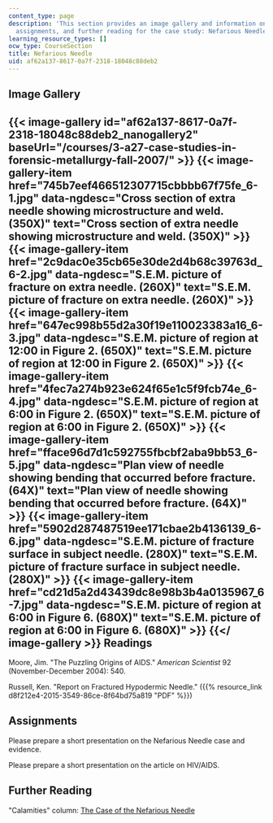 ```yaml
---
content_type: page
description: 'This section provides an image gallery and information on readings,
  assignments, and further reading for the case study: Nefarious Needle.'
learning_resource_types: []
ocw_type: CourseSection
title: Nefarious Needle
uid: af62a137-8617-0a7f-2318-18048c88deb2
---
```


Image Gallery
-------------
{{< image-gallery id="af62a137-8617-0a7f-2318-18048c88deb2_nanogallery2" baseUrl="/courses/3-a27-case-studies-in-forensic-metallurgy-fall-2007/" >}}
{{< image-gallery-item href="745b7eef466512307715cbbbb67f75fe_6-1.jpg" data-ngdesc="Cross section of extra needle showing microstructure and weld. (350X)" text="Cross section of extra needle showing microstructure and weld. (350X)" >}}
{{< image-gallery-item href="2c9dac0e35cb65e30de2d4b68c39763d_6-2.jpg" data-ngdesc="S.E.M. picture of fracture on extra needle. (260X)" text="S.E.M. picture of fracture on extra needle. (260X)" >}}
{{< image-gallery-item href="647ec998b55d2a30f19e110023383a16_6-3.jpg" data-ngdesc="S.E.M. picture of region at 12:00 in Figure 2. (650X)" text="S.E.M. picture of region at 12:00 in Figure 2. (650X)" >}}
{{< image-gallery-item href="4fec7a274b923e624f65e1c5f9fcb74e_6-4.jpg" data-ngdesc="S.E.M. picture of region at 6:00 in Figure 2. (650X)" text="S.E.M. picture of region at 6:00 in Figure 2. (650X)" >}}
{{< image-gallery-item href="fface96d7d1c592755fbcbf2aba9bb53_6-5.jpg" data-ngdesc="Plan view of needle showing bending that occurred before fracture. (64X)" text="Plan view of needle showing bending that occurred before fracture. (64X)" >}}
{{< image-gallery-item href="5902d287487519ee171cbae2b4136139_6-6.jpg" data-ngdesc="S.E.M. picture of fracture surface in subject needle. (280X)" text="S.E.M. picture of fracture surface in subject needle. (280X)" >}}
{{< image-gallery-item href="cd21d5a2d43439dc8e98b3b4a0135967_6-7.jpg" data-ngdesc="S.E.M. picture of region at 6:00 in Figure 6. (680X)" text="S.E.M. picture of region at 6:00 in Figure 6. (680X)" >}}
{{</ image-gallery >}}
Readings
--------

Moore, Jim. "The Puzzling Origins of AIDS." _American Scientist_ 92 (November-December 2004): 540.

Russell, Ken. "Report on Fractured Hypodermic Needle." ({{% resource_link d8f212e4-2015-3549-86ce-8f64bd75a819 "PDF" %}})

Assignments
-----------

Please prepare a short presentation on the Nefarious Needle case and evidence.

Please prepare a short presentation on the article on HIV/AIDS.

Further Reading
---------------

"Calamities" column: [The Case of the Nefarious Needle](https://www.designnews.com/materials-assembly/case-nefarious-needle/2669711228777)